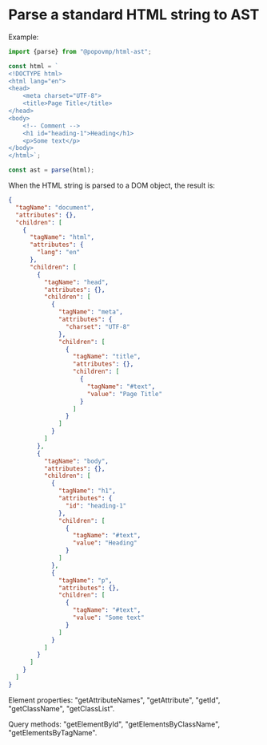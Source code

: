 # Parse a standard HTML string to AST

Example:

```javascript
import {parse} from "@popovmp/html-ast";

const html = `
<!DOCTYPE html>
<html lang="en">
<head>
    <meta charset="UTF-8">
    <title>Page Title</title>
</head>
<body>
    <!-- Comment -->
    <h1 id="heading-1">Heading</h1>
    <p>Some text</p>
</body>
</html>`;

const ast = parse(html);
```

When the HTML string is parsed to a DOM object, the result is:
```json
{
  "tagName": "document",
  "attributes": {},
  "children": [
    {
      "tagName": "html",
      "attributes": {
        "lang": "en"
      },
      "children": [
        {
          "tagName": "head",
          "attributes": {},
          "children": [
            {
              "tagName": "meta",
              "attributes": {
                "charset": "UTF-8"
              },
              "children": [
                {
                  "tagName": "title",
                  "attributes": {},
                  "children": [
                    {
                      "tagName": "#text",
                      "value": "Page Title"
                    }
                  ]
                }
              ]
            }
          ]
        },
        {
          "tagName": "body",
          "attributes": {},
          "children": [
            {
              "tagName": "h1",
              "attributes": {
                "id": "heading-1"
              },
              "children": [
                {
                  "tagName": "#text",
                  "value": "Heading"
                }
              ]
            },
            {
              "tagName": "p",
              "attributes": {},
              "children": [
                {
                  "tagName": "#text",
                  "value": "Some text"
                }
              ]
            }
          ]
        }
      ]
    }
  ]
}
```

Element properties: "getAttributeNames", "getAttribute", "getId", "getClassName", "getClassList".

Query methods: "getElementById", "getElementsByClassName", "getElementsByTagName".
